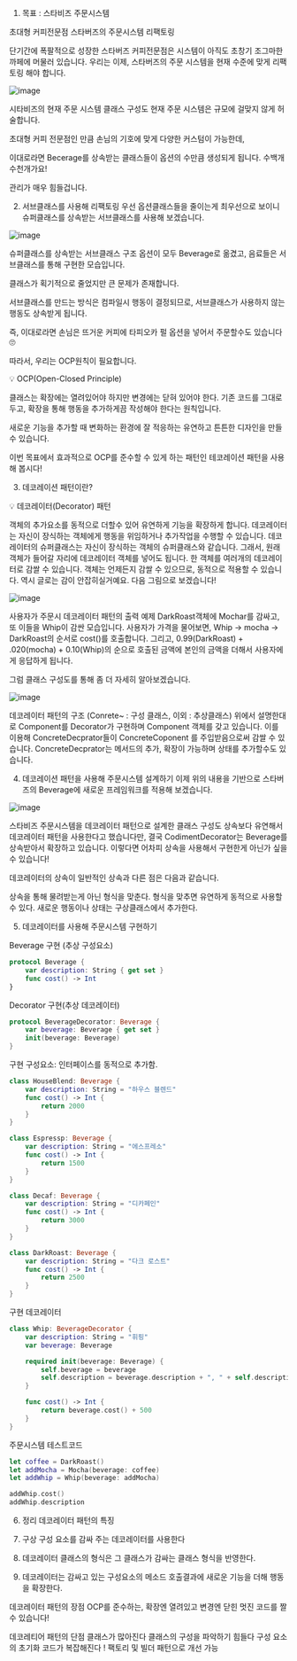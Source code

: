 1.  목표 : 스타비즈 주문시스템

초대형 커피전문점 스타버즈의 주문시스템 리팩토링

단기간에 폭팔적으로 성장한 스타버즈 커피전문점은 시스템이 아직도 초창기 조그마한 까페에 머물러 있습니다.
우리는 이제, 스타버즈의 주문 시스템을 현재 수준에 맞게 리팩토링 해야 합니다.

![image](https://user-images.githubusercontent.com/68727819/201503692-4a4b7eef-64b6-4d98-acd5-ee2d4683594e.png)


시타비즈의 현재 주문 시스템 클래스 구성도
 현재 주문 시스템은 규모에 걸맞지 않게 허술합니다.

초대형 커피 전문점인 만큼 손님의 기호에 맞게 다양한 커스텀이 가능한데,

이대로라면 Becerage를 상속받는 클래스들이 옵션의 수만큼 생성되게 됩니다. 수백개 수천개가요!

관리가 매우 힘들겁니다.

2. 서브클래스를 사용해 리팩토링
우선 옵션클래스들을 줄이는게 최우선으로 보이니 슈퍼클래스를 상속받는 서브클래스를 사용해 보겠습니다.

![image](https://user-images.githubusercontent.com/68727819/201503699-6afdc94c-3e1a-4706-966e-bcc42dc0c684.png)



슈퍼클래스를 상속받는 서브클래스 구조
옵션이 모두 Beverage로 옮겼고, 음료들은 서브클래스를 통해 구현한 모습입니다.

클래스가 획기적으로 줄었지만 큰 문제가 존재합니다.

서브클래스를 만드는 방식은 컴파일시 행동이 결정되므로, 서브클래스가 사용하지 않는 행동도 상속받게 됩니다.

즉, 이대로라면 손님은 뜨거운 커피에 타피오카 펄 옵션을 넣어서 주문할수도 있습니다🙄

 

따라서, 우리는 OCP원칙이 필요합니다.

💡 OCP(Open-Closed Principle)

클래스는 확장에는 열려있어야 하지만 변경에는 닫혀 있어야 한다.
기존 코드를 그대로 두고, 확장을 통해 행동을 추가하게끔 작성해야 한다는 원칙입니다.

새로운 기능을 추가할 때 변화하는 환경에 잘 적응하는 유연하고 튼튼한 디자인을 만들 수 있습니다.

이번 목표에서 효과적으로 OCP를 준수할 수 있게 하는 패턴인 테코레이션 패턴을 사용해 봅시다!

3. 데코레이션 패턴이란?

💡 데코레이터(Decorator) 패턴

객체의 추가요소를 동적으로 더할수 있어 유연하게 기능을 확장하게 합니다.
데코레이터는 자신이 장식하는 객체에게 행동을 위임하거나 추가작업을 수행할 수 있습니다.
데코레이터의 슈퍼클래스는 자신이 장식하는 객체의 슈퍼클래스와 같습니다. 그래서, 원래 객체가 들어갈 자리에 데코레이터 객체를 넣어도 됩니다.
한 객체를 여러개의 데코레이터로 감쌀 수 있습니다.
객체는 언제든지 감쌀 수 있으므로, 동적으로 적용할 수 있습니다.
역시 글로는 감이 안잡히실거예요. 다음 그림으로 보겠습니다!

![image](https://user-images.githubusercontent.com/68727819/201503714-4aed558a-b401-44f1-9b96-fcd5196cc322.png)

사용자가 주문시 데코레이터 패턴의 출력 예제
 DarkRoast객체에 Mochar를 감싸고, 또 이들을 Whip이 감싼 모습입니다.
사용자가 가격을 물어보면, Whip → mocha → DarkRoast의 순서로 cost()를 호출합니다. 그리고,
0.99(DarkRoast) + .020(mocha) + 0.10(Whip)의 순으로 호출된 금액에 본인의 금액을 더해서
사용자에게 응답하게 됩니다.

그럼 클래스 구성도를 통해 좀 더 자세히 알아보겠습니다.

![image](https://user-images.githubusercontent.com/68727819/201503724-fce0064c-c3f0-479f-85cc-96f6db972308.png)


데코레이터 패턴의 구조 (Conrete~ : 구성 클래스, 이외 : 추상클래스)
 위에서 설명한대로 Component를 Decorator가 구현하며 Component 객체를 갖고 있습니다.
이를 이용해 ConcreteDecprator들이 ConcreteCoponent 를 주입받음으로써 감쌀 수 있습니다.
ConcreteDecprator는 메서드의 추가, 확장이 가능하며 상태를 추가할수도 있습니다.

4. 데코레이션 패턴을 사용해 주문시스템 설계하기
이제 위의 내용을 기반으로 스타버즈의 Beverage에 새로운 프레임워크를 적용해 보겠습니다.

![image](https://user-images.githubusercontent.com/68727819/201503732-90daf6f1-247f-4c05-a3e5-6dff49b4a511.png)


스타비즈 주문시스템을 데코레이터 패턴으로 설계한 클래스 구성도
 상속보다 유연해서 데코레이터 패턴을 사용한다고 했습니다만,
결국 CodimentDecorator는 Beverage를 상속받아서 확장하고 있습니다.
이렇다면 어차피 상속을 사용해서 구현한게 아닌가 싶을 수 있습니다!

데코레이터의 상속이 일반적인 상속과 다른 점은 다음과 같습니다.

상속을 통해 물려받는게 아닌 형식을 맞춘다.
형식을 맞추면 유연하게 동적으로 사용할 수 있다.
새로운 행동이나 상태는 구상클래스에서 추가한다.

5. 데코레이터를 사용해 주문시스템 구현하기



Beverage 구현 (추상 구성요소)

```swift
protocol Beverage {
	var description: String { get set }
	func cost() -> Int
}
```

Decorator 구현(추상 데코레이터)

```swift
protocol BeverageDecorator: Beverage {
	var beverage: Beverage { get set }
	init(beverage: Beverage)
}
```

구현 구성요소: 인터페이스를 동적으로 추가함.

```swift
class HouseBlend: Beverage {
	var description: String = "하우스 블렌드"
	func cost() -> Int {
		return 2000
	}
}

class Espressp: Beverage {
	var description: String = "에스프레소"
	func cost() -> Int {
		return 1500
	}
}

class Decaf: Beverage {
	var description: String = "디카페인"
	func cost() -> Int {
		return 3000
	}
}

class DarkRoast: Beverage {
	var description: String = "다크 로스트"
	func cost() -> Int {
		return 2500
	}
}
```

구현 데코레이터

```swift
class Whip: BeverageDecorator {
	var description: String = "휘핑"
	var beverage: Beverage

	required init(beverage: Beverage) {
		self.beverage = beverage
		self.description = beverage.description + ", " + self.description
	}

	func cost() -> Int {
		return beverage.cost() + 500
	}
}
```

주문시스템 테스트코드

```swift
let coffee = DarkRoast()
let addMocha = Mocha(beverage: coffee)
let addWhip = Whip(beverage: addMocha)

addWhip.cost()
addWhip.description
```

6. 정리
데코레이터 패턴의 특징
1. 구상 구성 요소를 감싸 주는 데코레이터를 사용한다

2. 데코레이터 클래스의 형식은 그 클래스가 감싸는 클래스 형식을 반영한다.

3. 데코레이터는 감싸고 있는 구성요소의 메소드 호출결과에 새로운 기능을 더해 행동을 확장한다.

데코레이터 패턴의 장점
OCP를 준수하는, 확장엔 열려있고 변경엔 닫힌 멋진 코드를 짤 수 있습니다!

데코레티어 패턴의 단점
클래스가 많아진다
클래스의 구성을 파악하기 힘들다
구성 요소의 초기화 코드가 복잡해진다 ! 팩토리 및 빌더 패턴으로 개선 가능
